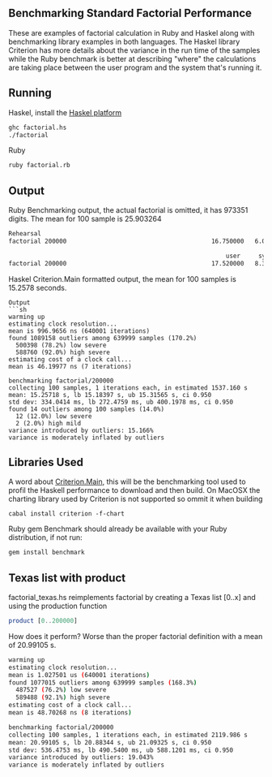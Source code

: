 Benchmarking Standard Factorial Performance
-------------------------------------------
These are examples of factorial calculation in Ruby and Haskel along with benchmarking library examples in both languages.
The Haskel library Criterion has more details about the variance in the run time of the samples while the Ruby benchmark is better at describing "where" the calculations are taking place between the user program and the system that's running it.

Running
-------
Haskel, install the [Haskel platform](http://www.haskell.org/platform/)
```sh
ghc factorial.hs
./factorial
```
Ruby
```sh
ruby factorial.rb
```

Output
-------

Ruby Benchmarking output, the actual factorial is omitted, it has 973351 digits. The mean for 100 sample is 25.903264

```sh
Rehearsal
factorial 200000                                        16.750000   6.080000  22.830000 ( 22.834252) 

                                                            user     system      total        real
factorial 200000                                        17.520000   8.380000  25.900000 ( 25.903264)

```
Haskel Criterion.Main formatted output, the mean for 100 samples is 15.2578 seconds.

```
Output
```sh
warming up
estimating clock resolution...
mean is 996.9656 ns (640001 iterations)
found 1089158 outliers among 639999 samples (170.2%)
  500398 (78.2%) low severe
  588760 (92.0%) high severe
estimating cost of a clock call...
mean is 46.19977 ns (7 iterations)

benchmarking factorial/200000
collecting 100 samples, 1 iterations each, in estimated 1537.160 s
mean: 15.25718 s, lb 15.18397 s, ub 15.31565 s, ci 0.950
std dev: 334.0414 ms, lb 272.4759 ms, ub 400.1978 ms, ci 0.950
found 14 outliers among 100 samples (14.0%)
  12 (12.0%) low severe
  2 (2.0%) high mild
variance introduced by outliers: 15.166%
variance is moderately inflated by outliers
```

Libraries Used
--------------
A word about [Criterion.Main](http://hackage.haskell.org/package/criterion-0.5.0.10), this will be the benchmarking tool used to profil the Haskell performance  to download and then build. On MacOSX the charting library used by Criterion is not supported so ommit it when building 
```
cabal install criterion -f-chart
```

Ruby gem Benchmark should already be available with your Ruby distribution, if not run:
```sh
gem install benchmark
```

Texas list with product
-----------------------
factorial_texas.hs reimplements factorial by creating a Texas list [0..x] and using the production function
```hs
product [0..200000]
```
How does it perform? Worse than the proper factorial definition with a mean of 20.99105 s.
```sh
warming up
estimating clock resolution...
mean is 1.027501 us (640001 iterations)
found 1077015 outliers among 639999 samples (168.3%)
  487527 (76.2%) low severe
  589488 (92.1%) high severe
estimating cost of a clock call...
mean is 48.70268 ns (8 iterations)

benchmarking factorial/200000
collecting 100 samples, 1 iterations each, in estimated 2119.986 s
mean: 20.99105 s, lb 20.88344 s, ub 21.09325 s, ci 0.950
std dev: 536.4753 ms, lb 490.5400 ms, ub 588.1201 ms, ci 0.950
variance introduced by outliers: 19.043%
variance is moderately inflated by outliers

```


